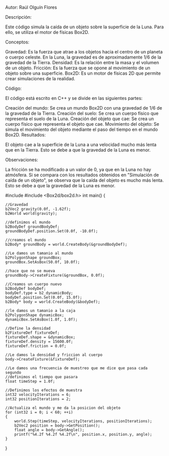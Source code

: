 Autor: Raúl Olguín Flores

Descripción:

Este código simula la caída de un objeto sobre la superficie de la Luna. Para ello, se utiliza el motor de físicas Box2D.

Conceptos:

Gravedad: Es la fuerza que atrae a los objetos hacia el centro de un planeta o cuerpo celeste. En la Luna, la gravedad es de aproximadamente 1/6 de la gravedad de la Tierra.
Densidad: Es la relación entre la masa y el volumen de un objeto.
Fricción: Es la fuerza que se opone al movimiento de un objeto sobre una superficie.
Box2D: Es un motor de físicas 2D que permite crear simulaciones de la realidad.

Código:

El código está escrito en C++ y se divide en las siguientes partes:

Creación del mundo: Se crea un mundo Box2D con una gravedad de 1/6 de la gravedad de la Tierra.
Creación del suelo: Se crea un cuerpo físico que representa el suelo de la Luna.
Creación del objeto que cae: Se crea un cuerpo físico que representa el objeto que cae.
Movimiento del objeto: Se simula el movimiento del objeto mediante el paso del tiempo en el mundo Box2D.
Resultados:

El objeto cae a la superficie de la Luna a una velocidad mucho más lenta que en la Tierra. Esto se debe a que la gravedad de la Luna es menor.

Observaciones:

La fricción se ha modificado a un valor de 0, ya que en la Luna no hay atmósfera.
Si se compara con los resultados obtenidos en "Simulación de caída de un objeto", se observa que la caída del objeto es mucho más lenta. Esto se debe a que la gravedad de la Luna es menor.



#include <iostream>
#include <Box2d/box2d.h>
int main() {

    //Gravedad
    b2Vec2 gravity(0.0f, -1.62f);
    b2World world(gravity);

    //definimos el mundo
    b2BodyDef groundBodyDef;
    groundBodyDef.position.Set(0.0f, -10.0f);

    //creamos el mundo
    b2Body* groundBody = world.CreateBody(&groundBodyDef);

    //Le damos un tamanio al mundo
    b2PolygonShape groundBox;
    groundBox.SetAsBox(50.0f, 10.0f);

    //hace que no se mueva
    groundBody->CreateFixture(&groundBox, 0.0f);

    //Creamos un cuerpo nuevo
    b2BodyDef bodyDef;
    bodyDef.type = b2_dynamicBody;
    bodyDef.position.Set(0.0f, 15.0f);
    b2Body* body = world.CreateBody(&bodyDef);

    //le damos un tamanio a la caja
    b2PolygonShape dynamicBox;
    dynamicBox.SetAsBox(1.0f, 1.0f);

    //Define la densidad
    b2FixtureDef fixtureDef;
    fixtureDef.shape = &dynamicBox;
    fixtureDef.density = 15600.0f;
    fixtureDef.friction = 0.0f;

    //Le damos la densidad y friccion al cuerpo
    body->CreateFixture(&fixtureDef);

    //Le damos una frecuencia de muestreo que me dice que pasa cada segundo
    //definimos el tiempo que pasara
    float timeStep = 1.0f;

    //Definimos los efectos de muestra
    int32 velocityIterations = 6;
    int32 positionIterations = 2;

    //Actualiza el mundo y me da la posicion del objeto
    for (int32 i = 0; i < 60; ++i)
    {
        world.Step(timeStep, velocityIterations, positionIterations);
        b2Vec2 position = body->GetPosition();
        float angle = body->GetAngle();
        printf("%4.2f %4.2f %4.2f\n", position.x, position.y, angle);
    }


}
